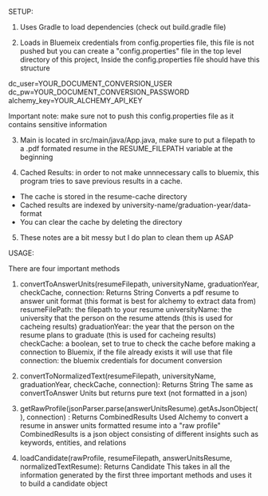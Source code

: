 SETUP:

1. Uses Gradle to load dependencies (check out build.gradle file)


2. Loads in Bluemeix credentials from config.properties file, this file is not pushed but you can create a "config.properties" file in the top level directory of this project, Inside the config.properties file should have this structure

dc_user=YOUR_DOCUMENT_CONVERSION_USER
dc_pw=YOUR_DOCUMENT_CONVERSION_PASSWORD
alchemy_key=YOUR_ALCHEMY_API_KEY


Important note: make sure not to push this config.properties file as it contains sensitive information

3. Main is located in src/main/java/App.java, make sure to put a filepath to a .pdf formated resume in the RESUME_FILEPATH variable at the beginning 

4. Cached Results: in order to not make unnnecessary calls to bluemix, this program tries to save previous results in a cache.
- The cache is stored in the resume-cache directory
- Cached results are indexed by university-name/graduation-year/data-format
- You can clear the cache by  deleting the directory

5. These notes are a bit messy but I do plan to clean them up ASAP

USAGE:

There are four important methods

1. convertToAnswerUnits(resumeFilepath, universityName, graduationYear, checkCache, connection: Returns String
Converts a pdf resume to answer unit format (this format is best for alchemy to extract data from)
resumeFilePath: the filepath to your resume
universityName: the university that the person on the resume attends (this is used for cacheing results)
graduationYear: the year that the person on the resume plans to graduate (this is used for cacheing results)
checkCache: a boolean, set to true to check the cache before making a connection to Bluemix, if the file already exists it will use that file
connection: the bluemix credentials for document conversion

2. convertToNormalizedText(resumeFilepath, universityName, graduationYear, checkCache, connection): Returns String
The same as convertToAnswer Units but returns pure text (not formatted in a json)

3. getRawProfile(jsonParser.parse(answerUnitsResume).getAsJsonObject(), connection) : Returns CombinedResults
Used Alchemy to convert a resume in answer units formatted resume into a "raw profile" 
CombinedResults is a json object consisting of different insights such as keywords, entities, and relations

4. loadCandidate(rawProfile, resumeFilepath, answerUnitsResume, normalizedTextResume): Returns Candidate
This takes in all the information generated by the first three important methods and uses it to build a candidate object

